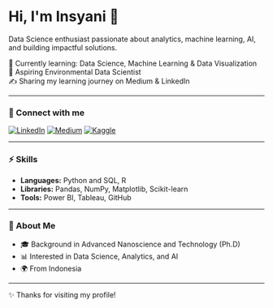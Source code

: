 # Hi, I'm Insyani 👋

Data Science enthusiast passionate about analytics, machine learning, AI, and building impactful solutions.  

🌱 Currently learning: Data Science, Machine Learning & Data Visualization  
💼 Aspiring Environmental Data Scientist  
✍️ Sharing my learning journey on Medium & LinkedIn  

---

### 📌 Connect with me
[![LinkedIn](https://img.shields.io/badge/LinkedIn-blue?logo=linkedin&logoColor=white)](https://www.linkedin.com/in/insyanirizki88/)
[![Medium](https://img.shields.io/badge/Medium-black?logo=medium&logoColor=white)](https://medium.com/@insyanirizki88)
[![Kaggle](https://img.shields.io/badge/Kaggle-blue?logo=kaggle&logoColor=white)](https://kaggle.com/insyanirizki88)

---

### ⚡ Skills
- **Languages:** Python and SQL, R  
- **Libraries:** Pandas, NumPy, Matplotlib, Scikit-learn  
- **Tools:** Power BI, Tableau, GitHub  

---

### 📌 About Me
- 🎓 Background in Advanced Nanoscience and Technology (Ph.D)  
- 📊 Interested in Data Science, Analytics, and AI  
- 🌍 From Indonesia  

---

✨ Thanks for visiting my profile!
